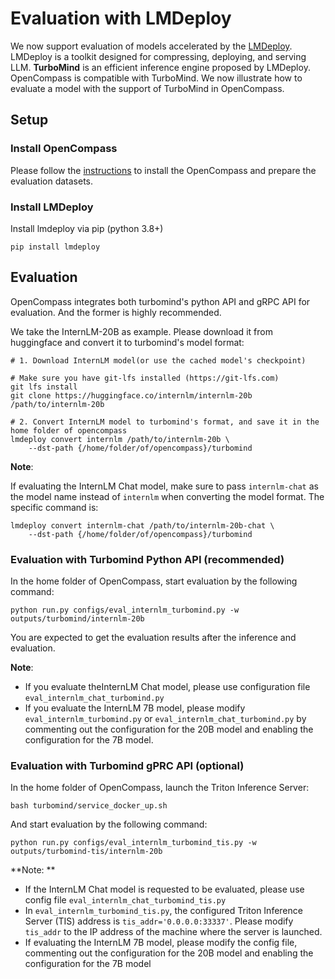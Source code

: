 # Evaluation with LMDeploy

We now support evaluation of models accelerated by the [LMDeploy](https://github.com/InternLM/lmdeploy). LMDeploy is a toolkit designed for compressing, deploying, and serving LLM. **TurboMind** is an efficient inference engine proposed by LMDeploy. OpenCompass is compatible with TurboMind. We now illustrate how to evaluate a model with the support of TurboMind in OpenCompass.

## Setup

### Install OpenCompass

Please follow the [instructions](https://opencompass.readthedocs.io/en/latest/get_started.html) to install the OpenCompass and prepare the evaluation datasets.

### Install LMDeploy

Install lmdeploy via pip (python 3.8+)

```shell
pip install lmdeploy
```

## Evaluation

OpenCompass integrates both turbomind's python API and gRPC API for evaluation. And the former is highly recommended.

We take the InternLM-20B as example. Please download it from huggingface and convert it to turbomind's model format:

```shell
# 1. Download InternLM model(or use the cached model's checkpoint)

# Make sure you have git-lfs installed (https://git-lfs.com)
git lfs install
git clone https://huggingface.co/internlm/internlm-20b /path/to/internlm-20b

# 2. Convert InternLM model to turbomind's format, and save it in the home folder of opencompass
lmdeploy convert internlm /path/to/internlm-20b \
    --dst-path {/home/folder/of/opencompass}/turbomind
```

**Note**:

If evaluating the InternLM Chat model, make sure to pass `internlm-chat` as the model name instead of `internlm` when converting the model format. The specific command is:

```shell
lmdeploy convert internlm-chat /path/to/internlm-20b-chat \
    --dst-path {/home/folder/of/opencompass}/turbomind
```

### Evaluation with Turbomind Python API (recommended)

In the home folder of OpenCompass, start evaluation by the following command:

```shell
python run.py configs/eval_internlm_turbomind.py -w outputs/turbomind/internlm-20b
```

You are expected to get the evaluation results after the inference and evaluation.

**Note**:

- If you evaluate theInternLM Chat model, please use configuration file `eval_internlm_chat_turbomind.py`
- If you evaluate the InternLM 7B model, please modify `eval_internlm_turbomind.py` or `eval_internlm_chat_turbomind.py` by commenting out the configuration for the 20B model and enabling the configuration for the 7B model.

### Evaluation with Turbomind gPRC API (optional)

In the home folder of OpenCompass, launch the Triton Inference Server:

```shell
bash turbomind/service_docker_up.sh
```

And start evaluation by the following command:

```shell
python run.py configs/eval_internlm_turbomind_tis.py -w outputs/turbomind-tis/internlm-20b
```

\*\*Note: \*\*

- If the InternLM Chat model is requested to be evaluated, please use config file `eval_internlm_chat_turbomind_tis.py`
- In `eval_internlm_turbomind_tis.py`, the configured Triton Inference Server (TIS) address is `tis_addr='0.0.0.0:33337'`. Please modify `tis_addr` to the IP address of the machine where the server is launched.
- If evaluating the InternLM 7B model, please modify the config file, commenting out the configuration for the 20B model and enabling the configuration for the 7B model
